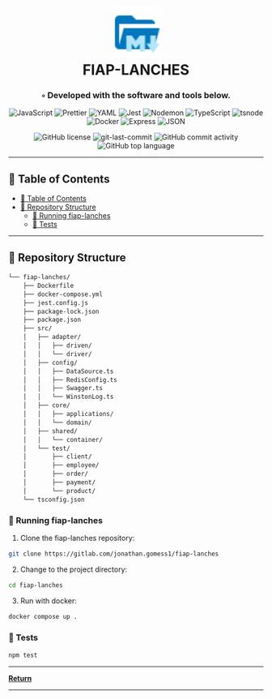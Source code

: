 <div align="center">
<h1 align="center">
<img src="https://raw.githubusercontent.com/PKief/vscode-material-icon-theme/ec559a9f6bfd399b82bb44393651661b08aaf7ba/icons/folder-markdown-open.svg" width="100" />
<br>FIAP-LANCHES</h1>
<h3>◦ Developed with the software and tools below.</h3>

<p align="center">
<img src="https://img.shields.io/badge/JavaScript-F7DF1E.svg?style=flat-square&logo=JavaScript&logoColor=black" alt="JavaScript" />
<img src="https://img.shields.io/badge/Prettier-F7B93E.svg?style=flat-square&logo=Prettier&logoColor=black" alt="Prettier" />
<img src="https://img.shields.io/badge/YAML-CB171E.svg?style=flat-square&logo=YAML&logoColor=white" alt="YAML" />
<img src="https://img.shields.io/badge/Jest-C21325.svg?style=flat-square&logo=Jest&logoColor=white" alt="Jest" />
<img src="https://img.shields.io/badge/Nodemon-76D04B.svg?style=flat-square&logo=Nodemon&logoColor=white" alt="Nodemon" />

<img src="https://img.shields.io/badge/TypeScript-3178C6.svg?style=flat-square&logo=TypeScript&logoColor=white" alt="TypeScript" />
<img src="https://img.shields.io/badge/tsnode-3178C6.svg?style=flat-square&logo=ts-node&logoColor=white" alt="tsnode" />
<img src="https://img.shields.io/badge/Docker-2496ED.svg?style=flat-square&logo=Docker&logoColor=white" alt="Docker" />
<img src="https://img.shields.io/badge/Express-000000.svg?style=flat-square&logo=Express&logoColor=white" alt="Express" />
<img src="https://img.shields.io/badge/JSON-000000.svg?style=flat-square&logo=JSON&logoColor=white" alt="JSON" />
</p>
<img src="https://img.shields.io/github/license/Marques0x01/fiap-lanches?style=flat-square&color=5D6D7E" alt="GitHub license" />
<img src="https://img.shields.io/github/last-commit/Marques0x01/fiap-lanches?style=flat-square&color=5D6D7E" alt="git-last-commit" />
<img src="https://img.shields.io/github/commit-activity/m/Marques0x01/fiap-lanches?style=flat-square&color=5D6D7E" alt="GitHub commit activity" />
<img src="https://img.shields.io/github/languages/top/Marques0x01/fiap-lanches?style=flat-square&color=5D6D7E" alt="GitHub top language" />
</div>

---

## 📖 Table of Contents
- [📖 Table of Contents](#-table-of-contents)
- [📂 Repository Structure](#-repository-structure)
  - [🤖 Running fiap-lanches](#-running-fiap-lanches)
  - [🧪 Tests](#-tests)

---

## 📂 Repository Structure

```sh
└── fiap-lanches/
    ├── Dockerfile
    ├── docker-compose.yml
    ├── jest.config.js
    ├── package-lock.json
    ├── package.json
    ├── src/
    │   ├── adapter/
    │   │   ├── driven/
    │   │   └── driver/
    │   ├── config/
    │   │   ├── DataSource.ts
    │   │   ├── RedisConfig.ts
    │   │   ├── Swagger.ts
    │   │   └── WinstonLog.ts
    │   ├── core/
    │   │   ├── applications/
    │   │   └── domain/
    │   ├── shared/
    │   │   └── container/
    │   └── test/
    │       ├── client/
    │       ├── employee/
    │       ├── order/
    │       ├── payment/
    │       └── product/
    └── tsconfig.json

```

### 🤖 Running fiap-lanches
1. Clone the fiap-lanches repository:
```sh
git clone https://gitlab.com/jonathan.gomess1/fiap-lanches
```

2. Change to the project directory:
```sh
cd fiap-lanches
```

3. Run with docker:
```sh
docker compose up .
```

### 🧪 Tests
```sh
npm test
```

---

[**Return**](#Top)

---
